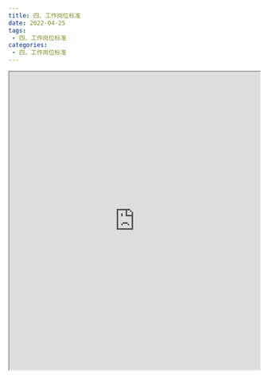 ```yaml
---
title: 四、工作岗位标准
date: 2022-04-25
tags:
 - 四、工作岗位标准
categories:
 - 四、工作岗位标准
---
```




<iframe src="https://wanli.yourtools.icu/pdf/web/viewer.html?file=https://vkceyugu.cdn.bspapp.com/VKCEYUGU-70d376b2-8c13-4496-a61e-94013c96172a/17645464-0acb-4789-b953-665ffa7928aa.pdf" width="100%" height="600px"></iframe>

